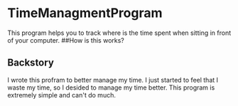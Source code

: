 # TimeManagmentProgram
This program helps you to track where is the time spent when sitting in front of your computer. 
##How is this works?

## Backstory
I wrote this profram to better manage my time. I just started to feel that I waste my time, so I desided to manage my time better. This program is extremely simple and can't do much.
